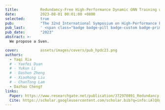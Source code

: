 ```yaml
---
title:          Redundancy-Free High-Performance Dynamic GNN Training with Hierarchical Pipeline Parallelism
date:           2023-08-01 00:01:00 +0800
selected:       true
pub:            "The 32nd International Symposium on High-Performance Parallel and Distributed Computing (ACM HPDC)"
pub_last:       ' <span class="badge badge-pill badge-custom badge-primary">Conference</span><span class="badge badge-pill badge-custom badge-warning">CCF-B</span>'
pub_date:       "2023"
abstract: >-
  We propose a Sven.

cover:          assets/images/covers/pub_hpdc23.png
authors:
  - Yaqi Xia
  # - Yaofei Duan
  # - Yukun Li
  # - Dashun Zheng
  # - Xiaohong Liu
  # - ChanTong Lam
  - Dazhao Cheng†
links:
  Paper: https://www.researchgate.net/publication/372970891_Redundancy-Free_High-Performance_Dynamic_GNN_Training_with_Hierarchical_Pipeline_Parallelism
  Cite: https://scholar.googleusercontent.com/scholar.bib?q=info:iAlQXgKqt_kJ:scholar.google.com/&output=citation&scisdr=ClHXww7fENKfuhjn6gU:AFWwaeYAAAAAZrXh8gWTCgTXYLbXUF43RFf8TP4&scisig=AFWwaeYAAAAAZrXh8r9WKk8jHsP4QwW0zXpcVHc&scisf=4&ct=citation&cd=-1&hl=en
---
```

